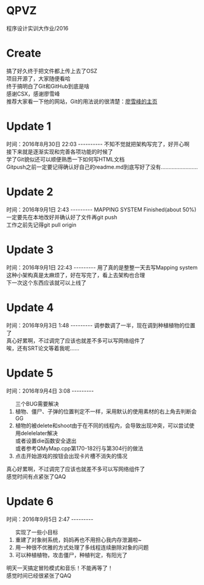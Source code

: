 # QPVZ
程序设计实训大作业/2016

<h1>Create</h1>
</hr>
搞了好久终于把文件都上传上去了OSZ</br>
项目开源了，大家随便看哈</br>
终于搞明白了Git和GitHub到底是啥</br>
感谢CSX，感谢廖雪峰</br>
推荐大家看一下他的网站，Git的用法说的很清楚：<a href = "http://www.liaoxuefeng.com/">廖雪峰的主页</a></br>

<h1>Update 1</h1>
时间：2016年8月30日 22:03
----------
不知不觉就把架构写完了，好开心啊</br>
接下来就是逐渐实现和完善各项功能的时候了</br>
学了Git貌似还可以顺便熟悉一下如何写HTML文档</br>
Gitpush之前一定要记得确认好自己的readme.md到底写好了没有……………………</br>

<h1>Update 2</h1>
时间：2016年9月1日 2:43
---------
MAPPING SYSTEM Finished(about 50%)</br>
一定要先在本地改好并确认好了文件再git push</br>
工作之前先记得git pull origin</br>

<h1>Update 3</h1>
时间：2016年9月1日 22:43
---------
用了真的是整整一天去写Mapping system</br>
这种小架构真是太麻烦了，好在写完了，看上去架构也合理</br>
下一次这个东西应该就可以上线了</br>

<h1>Update 4</h1>
时间：2016年9月3日 1:48
---------
调参数调了一半，现在调到种植植物的位置了</br>
真心好累啊，不过调完了应该也就差不多可以写网络组件了</br>
唉，还有SRT论文等着我呢……</br>

<h1>Update 5</h1>
时间：2016年9月4日 3:08
---------
<ol>三个BUG需要解决
	<li>植物、僵尸、子弹的位置判定不一样，采用默认的使用素材的右上角去判断会GG</li>
	<li>植物的被delete和shoot由于在不同的线程内，会导致出现冲突，可以尝试使用delelelater解决</br>
	或者设置die函数安全退出</br>
	或者参考QMyMap.cpp第170-182行与第304行的做法</br></li>
	<li>点击开始游戏的按钮会出现卡片槽不消失的情况</li>
</ol>
真心好累啊，不过调完了应该也就差不多可以写网络组件了</br>
感觉时间有点紧张了QAQ</br>

<h1>Update 6</h1>
时间：2016年9月5日 2:47
---------
<ol>实现了一些小目标
	<li>重建了对象树系统，妈妈再也不用担心我内存泄漏啦~</li>
	<li>用一种很不优雅的方式处理了多线程连续删除对象的问题</li>
	<li>可以种植植物，攻击僵尸，种植判定，有阳光了</li>
</ol>
明天一天搞定冒险模式和音乐！不能再等了！</br>
感觉时间已经很紧张了QAQ</br>
